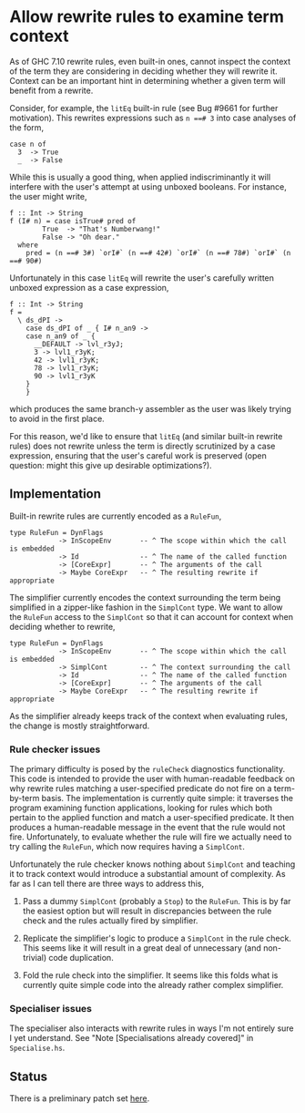 # Allow rewrite rules to examine term context


As of GHC 7.10 rewrite rules, even built-in ones, cannot inspect the context of the term they are considering in deciding whether they will rewrite it. Context can be an important hint in determining whether a given term will benefit from a rewrite.



Consider, for example, the `litEq` built-in rule (see Bug #9661 for further motivation). This rewrites expressions such as `n ==# 3` into case analyses of the form,


```
case n of
  3  -> True
  _  -> False
```


While this is usually a good thing, when applied indiscriminantly it will interfere with the user's attempt at using unboxed booleans. For instance,
the user might write,


```
f :: Int -> String
f (I# n) = case isTrue# pred of
        True  -> "That's Numberwang!"
        False -> "Oh dear." 
  where
    pred = (n ==# 3#) `orI#` (n ==# 42#) `orI#` (n ==# 78#) `orI#` (n ==# 90#)
```


Unfortunately in this case `litEq` will rewrite the user's carefully written unboxed expression as a case expression,


```
f :: Int -> String
f =
  \ ds_dPI ->
    case ds_dPI of _ { I# n_an9 ->
    case n_an9 of _ {
      __DEFAULT -> lvl_r3yJ;
      3 -> lvl1_r3yK;
      42 -> lvl1_r3yK;
      78 -> lvl1_r3yK;
      90 -> lvl1_r3yK
    }
    }
```


which produces the same branch-y assembler as the user was likely trying to avoid in the first place.


For this reason, we'd like to ensure that `litEq` (and similar built-in rewrite rules) does not rewrite unless the term is directly scrutinized by a case expression, ensuring that the user's careful work is preserved (open question: might this give up desirable optimizations?).

## Implementation



Built-in rewrite rules are currently encoded as a `RuleFun`,


```
type RuleFun = DynFlags
            -> InScopeEnv       -- ^ The scope within which the call is embedded
            -> Id               -- ^ The name of the called function
            -> [CoreExpr]       -- ^ The arguments of the call
            -> Maybe CoreExpr   -- ^ The resulting rewrite if appropriate
```


The simplifier currently encodes the context surrounding the term being simplified in a zipper-like fashion in the `SimplCont` type. We want to allow the `RuleFun` access to the `SimplCont` so that it can account for context when deciding whether to rewrite,


```
type RuleFun = DynFlags
            -> InScopeEnv       -- ^ The scope within which the call is embedded
            -> SimplCont        -- ^ The context surrounding the call
            -> Id               -- ^ The name of the called function
            -> [CoreExpr]       -- ^ The arguments of the call
            -> Maybe CoreExpr   -- ^ The resulting rewrite if appropriate
```


As the simplifier already keeps track of the context when evaluating rules, the change is mostly straightforward.

### Rule checker issues


The primary difficulty is posed by the `ruleCheck` diagnostics functionality. This code is intended to provide the user with human-readable feedback on why rewrite rules matching a user-specified predicate do not fire on a term-by-term basis. The implementation is currently quite simple: it traverses the program examining function applications, looking for rules which both pertain to the applied function and match a user-specified predicate. It then produces a human-readable message in the event that the rule would not fire. Unfortunately, to evaluate whether the rule will fire we actually need to try calling the `RuleFun`, which now requires having a `SimplCont`.


Unfortunately the rule checker knows nothing about `SimplCont` and teaching it to track context would introduce a substantial amount of complexity. As far as I can tell there are three ways to address this,

1. Pass a dummy `SimplCont` (probably a `Stop`) to the `RuleFun`. This
  is by far the easiest option but will result in discrepancies
  between the rule check and the rules actually fired by simplifier.

1. Replicate the simplifier's logic to produce a `SimplCont` in the
  rule check. This seems like it will result in a great deal of
  unnecessary (and non-trivial) code duplication.

1. Fold the rule check into the simplifier. It seems like this folds
  what is currently quite simple code into the already rather complex
  simplifier.

### Specialiser issues


The specialiser also interacts with rewrite rules in ways I'm not entirely sure I yet understand. See "Note \[Specialisations already covered\]" in `Specialise.hs`.

## Status


There is a preliminary patch set [here](https://github.com/bgamari/ghc/tree/wip/rule-context).
